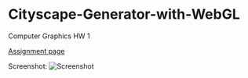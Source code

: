# Cityscape-Generator-with-WebGL
Computer Graphics HW 1

[Assignment page](http://www.cs.bilkent.edu.tr/~aytek.aman/cs465/assignments/asst1_2018.html)

Screenshot:
![Screenshot](https://lh5.googleusercontent.com/udxOAoGhf_-dcObkv-_lX7pz9IONbuSKj-Mi_8TXc9CpWWuezplKBIurMQZzHolPr1jN_ayfgWgOg3k3Sz_a=w1920-h938-rw)
